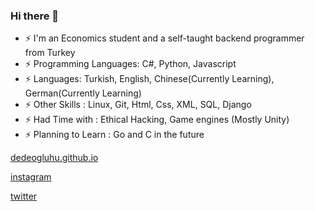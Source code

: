### Hi there 👋



<!--
**dedeogluhu/dedeogluhu** is a ✨ _special_ ✨ repository because its `README.md` (this file) appears on your GitHub profile.-->

- ⚡ I'm an Economics student and a self-taught backend programmer from Turkey
- ⚡ Programming Languages: C#, Python, Javascript
- ⚡ Languages: Turkish, English, Chinese(Currently Learning), German(Currently Learning)
- ⚡ Other Skills : Linux, Git, Html, Css, XML, SQL, Django
- ⚡ Had Time with : Ethical Hacking, Game engines (Mostly Unity)
- ⚡ Planning to Learn : Go and C in the future

[dedeogluhu.github.io](https://dedeogluhu.github.io)

[instagram](https://www.instagram.com/dedeogluhu)

[twitter](https://twitter.com/dedeogluhu)
